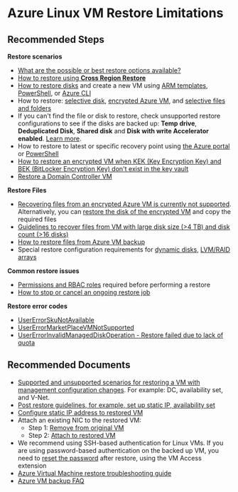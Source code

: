 <properties
	pageTitle="Azure Linux VM Restore Limitations"
	description="Limitations when restoring an Azure VM from backup"
	service="microsoft.recoveryservices"
	resource="vaults"
	authors="srinathv"
	ms.author="srinathv"
	displayOrder="9"
	selfHelpType="generic"
	supportTopicIds="32553297"
	resourceTags=""
	productPesIds="15207"
	cloudEnvironments="public, fairfax, usnat, ussec"
	articleId="9344f1ee-97c8-459c-8a55-58c514b4d2ef"
	ownershipId="StorageMediaEdge_Backup"
/>

# Azure Linux VM Restore Limitations

## **Recommended Steps**

**Restore scenarios**
- [What are the possible or best restore options available?](https://docs.microsoft.com/azure/backup/about-azure-vm-restore#restore-scenarios)<br>
- [How to restore using **Cross Region Restore**](https://docs.microsoft.com/azure/backup/backup-azure-arm-restore-vms#cross-region-restore)
- [How to restore disks](https://docs.microsoft.com/azure/backup/backup-azure-arm-restore-vms#restore-disks) and create a new VM using [ARM templates](https://docs.microsoft.com/azure/backup/backup-azure-arm-restore-vms#use-templates-to-customize-a-restored-vm), [PowerShell](https://docs.microsoft.com/azure/backup/backup-azure-vms-automation#create-a-vm-from-restored-disks), or [Azure CLI](https://docs.microsoft.com/azure/backup/tutorial-restore-disk)
- How to restore: [selective disk](https://docs.microsoft.com/azure/backup/selective-disk-backup-restore#selective-disk-restore), [encrypted Azure VM](https://docs.microsoft.com/azure/backup/backup-azure-vms-encryption#restore-an-encrypted-vm), and [selective files and folders](https://docs.microsoft.com/azure/backup/backup-azure-restore-files-from-vm#mount-the-volume-and-copy-files)
- If you can't find the file or disk to restore, check unsupported restore configurations to see if the disks are backed up: **Temp drive**, **Deduplicated Disk**, **Shared disk** and **Disk with write Accelerator enabled**. [Learn more](https://docs.microsoft.com/azure/backup/backup-support-matrix-iaas#vm-storage-support).
- How to restore to latest or specific recovery point using [the Azure portal](https://docs.microsoft.com/azure/backup/backup-azure-arm-restore-vms#select-a-restore-point) or [PowerShell](https://docs.microsoft.com/azure/backup/backup-azure-vms-automation#restore-an-azure-vm)
- [How to restore an encrypted VM when KEK (Key Encryption Key) and BEK (BitLocker Encryption Key) don't exist in the key vault](https://docs.microsoft.com/azure/backup/backup-azure-restore-key-secret)
- [Restore a Domain Controller VM](https://docs.microsoft.com/azure/backup/backup-azure-arm-restore-vms#restore-vms-with-special-configurations)<br>


**Restore Files**
- [Recovering files from an encrypted Azure VM is currently not supported](https://docs.microsoft.com/azure/backup/backup-support-matrix-iaas#support-for-file-level-restore). Alternatively, you can [restore the disk of the encrypted VM](https://docs.microsoft.com/azure/backup/backup-azure-vms-encryption#restore-an-encrypted-vm) and copy the required files
- [Guidelines to recover files from VM with large disk size (>4 TB) and disk count (>16 disks)](https://docs.microsoft.com/azure/backup/backup-azure-restore-files-from-vm#virtual-machine-backups-having-large-disks)
- [How to restore files from Azure VM backup](https://docs.microsoft.com/azure/backup/backup-azure-restore-files-from-vm)
- Special restore configuration requirements for [dynamic disks](https://docs.microsoft.com/azure/backup/backup-azure-restore-files-from-vm#dynamic-disks), [LVM/RAID arrays](https://docs.microsoft.com/azure/backup/backup-azure-restore-files-from-vm#lvmraid-arrays-for-linux-vms)

**Common restore issues**

- [Permissions and RBAC roles](https://docs.microsoft.com/azure/backup/backup-azure-arm-restore-vms#before-you-start) required before performing a restore
- [How to stop or cancel an ongoing restore job](https://docs.microsoft.com/azure/backup/backup-azure-vm-backup-faq#can-i-cancel-an-in-progress-restore-job)

**Restore error codes**
- [UserErrorSkuNotAvailable](https://docs.microsoft.com/azure/backup/backup-azure-vms-troubleshoot#usererrorskunotavailable---vm-creation-failed-as-vm-size-selected-is-not-available)
- [UserErrorMarketPlaceVMNotSupported](https://docs.microsoft.com/azure/backup/backup-azure-vms-troubleshoot#usererrormarketplacevmnotsupported---vm-creation-failed-due-to-market-place-purchase-request-being-not-present)
- [UserErrorInvalidManagedDiskOperation - Restore failed due to lack of quota](https://docs.microsoft.com/azure/azure-portal/supportability/resource-manager-core-quotas-request)

## **Recommended Documents**

- [Supported and unsupported scenarios for restoring a VM with management configuration changes](https://docs.microsoft.com/azure/backup/backup-support-matrix-iaas#support-for-vm-management). For example: DC, availability set, and V-Net.
- [Post restore guidelines, for example, set up static IP, availability set](https://docs.microsoft.com/azure/backup/backup-azure-arm-restore-vms#post-restore-steps)
- [Configure static IP address to restored VM](https://docs.microsoft.com/previous-versions/azure/virtual-network/virtual-networks-reserved-private-ip#how-to-add-a-static-internal-ip-to-an-existing-vm)<br>
- Attach an existing NIC to the restored VM:
	- Step 1: [Remove from original VM](https://docs.microsoft.com/azure/virtual-network/virtual-network-network-interface-vm#remove-a-network-interface-from-a-vm)<br>
	- Step 2: [Attach to restored VM](https://docs.microsoft.com/azure/virtual-network/virtual-network-network-interface-vm#vm-add-nic)<br>
- We recommend using SSH-based authentication for Linux VMs. If you are using password-based authentication on the backed up VM, you need to [reset the password](https://docs.microsoft.com/previous-versions/azure/virtual-machines/linux/classic/reset-access-classic) after restore, using the VM Access extension <br>
- [Azure Virtual Machine restore troubleshooting guide](https://docs.microsoft.com/azure/backup/backup-azure-vms-troubleshoot#restore)<br>
- [Azure VM backup FAQ](https://docs.microsoft.com/azure/backup/backup-azure-vm-backup-faq#restore)
